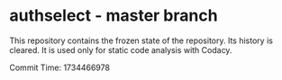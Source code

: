 # authselect - master branch

This repository contains the frozen state of the repository.
Its history is cleared. It is used only for static code
analysis with Codacy.

Commit Time: 1734466978